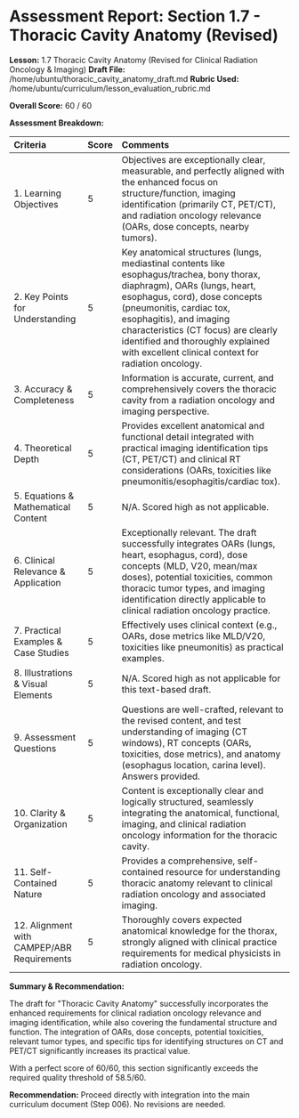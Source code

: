 # Assessment Report: Section 1.7 - Thoracic Cavity Anatomy (Revised)

**Lesson:** 1.7 Thoracic Cavity Anatomy (Revised for Clinical Radiation Oncology & Imaging)
**Draft File:** /home/ubuntu/thoracic_cavity_anatomy_draft.md
**Rubric Used:** /home/ubuntu/curriculum/lesson_evaluation_rubric.md

**Overall Score:** 60 / 60

**Assessment Breakdown:**

| Criteria                             | Score | Comments |
| :----------------------------------- | :---- | :------- |
| 1. Learning Objectives           | 5     | Objectives are exceptionally clear, measurable, and perfectly aligned with the enhanced focus on structure/function, imaging identification (primarily CT, PET/CT), and radiation oncology relevance (OARs, dose concepts, nearby tumors). |
| 2. Key Points for Understanding  | 5     | Key anatomical structures (lungs, mediastinal contents like esophagus/trachea, bony thorax, diaphragm), OARs (lungs, heart, esophagus, cord), dose concepts (pneumonitis, cardiac tox, esophagitis), and imaging characteristics (CT focus) are clearly identified and thoroughly explained with excellent clinical context for radiation oncology. |
| 3. Accuracy & Completeness       | 5     | Information is accurate, current, and comprehensively covers the thoracic cavity from a radiation oncology and imaging perspective. |
| 4. Theoretical Depth             | 5     | Provides excellent anatomical and functional detail integrated with practical imaging identification tips (CT, PET/CT) and clinical RT considerations (OARs, toxicities like pneumonitis/esophagitis/cardiac tox). |
| 5. Equations & Mathematical Content | 5     | N/A. Scored high as not applicable. |
| 6. Clinical Relevance & Application | 5     | Exceptionally relevant. The draft successfully integrates OARs (lungs, heart, esophagus, cord), dose concepts (MLD, V20, mean/max doses), potential toxicities, common thoracic tumor types, and imaging identification directly applicable to clinical radiation oncology practice. |
| 7. Practical Examples & Case Studies | 5     | Effectively uses clinical context (e.g., OARs, dose metrics like MLD/V20, toxicities like pneumonitis) as practical examples. |
| 8. Illustrations & Visual Elements | 5     | N/A. Scored high as not applicable for this text-based draft. |
| 9. Assessment Questions          | 5     | Questions are well-crafted, relevant to the revised content, and test understanding of imaging (CT windows), RT concepts (OARs, toxicities, dose metrics), and anatomy (esophagus location, carina level). Answers provided. |
| 10. Clarity & Organization        | 5     | Content is exceptionally clear and logically structured, seamlessly integrating the anatomical, functional, imaging, and clinical radiation oncology information for the thoracic cavity. |
| 11. Self-Contained Nature         | 5     | Provides a comprehensive, self-contained resource for understanding thoracic anatomy relevant to clinical radiation oncology and associated imaging. |
| 12. Alignment with CAMPEP/ABR Requirements | 5     | Thoroughly covers expected anatomical knowledge for the thorax, strongly aligned with clinical practice requirements for medical physicists in radiation oncology. |

**Summary & Recommendation:**

The draft for "Thoracic Cavity Anatomy" successfully incorporates the enhanced requirements for clinical radiation oncology relevance and imaging identification, while also covering the fundamental structure and function. The integration of OARs, dose concepts, potential toxicities, relevant tumor types, and specific tips for identifying structures on CT and PET/CT significantly increases its practical value.

With a perfect score of 60/60, this section significantly exceeds the required quality threshold of 58.5/60.

**Recommendation:** Proceed directly with integration into the main curriculum document (Step 006). No revisions are needed.
